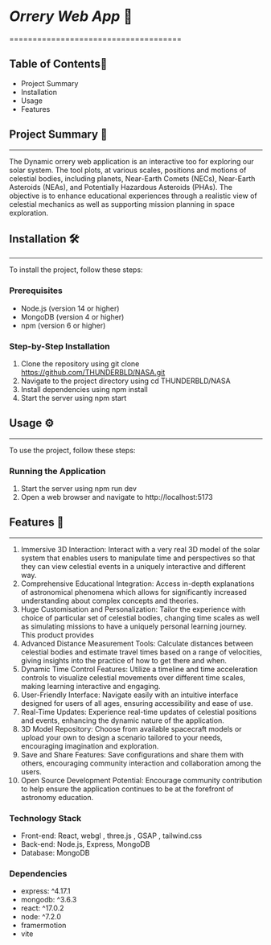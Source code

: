 # *Orrery Web App* 🌌
=====================================

## Table of Contents📑
- Project Summary
- Installation
- Usage
- Features


## Project Summary 📜
---------------

The Dynamic orrery web application is an interactive too for exploring our solar
system. The tool plots, at various scales, positions and motions of celestial bodies, including planets, Near-Earth
Comets (NECs), Near-Earth Asteroids (NEAs), and Potentially Hazardous Asteroids (PHAs). The objective is to enhance
educational experiences through a realistic view of celestial mechanics as well as supporting mission planning in space
exploration.



## Installation 🛠️
------------

To install the project, follow these steps:

### Prerequisites

* Node.js (version 14 or higher)
* MongoDB (version 4 or higher)
* npm (version 6 or higher)

### Step-by-Step Installation

1. Clone the repository using git clone https://github.com/THUNDERBLD/NASA.git
2. Navigate to the project directory using cd THUNDERBLD/NASA
3. Install dependencies using npm install
4. Start the server using npm start

## Usage ⚙️
-----

To use the project, follow these steps:

### Running the Application

1. Start the server using npm run dev
2. Open a web browser and navigate to http://localhost:5173

## Features 🌠
--------

1. Immersive 3D Interaction: Interact with a very real 3D model of the solar system that enables users to manipulate time and
perspectives so that they can view celestial events in a uniquely interactive and different way.
2. Comprehensive Educational Integration: Access in-depth explanations of astronomical phenomena which allows for significantly
increased understanding about complex concepts and theories.
3. Huge Customisation and Personalization: Tailor the experience with choice of particular set of celestial bodies, changing time scales
as well as simulating missions to have a uniquely personal learning journey. This product provides
4. Advanced Distance Measurement Tools: Calculate distances between celestial bodies and estimate travel times based on a range of
velocities, giving insights into the practice of how to get there and when.
5. Dynamic Time Control Features: Utilize a timeline and time acceleration controls to visualize celestial movements over different
time scales, making learning interactive and engaging.
6. User-Friendly Interface: Navigate easily with an intuitive interface designed for users of all ages, ensuring accessibility and ease of
use.
7. Real-Time Updates: Experience real-time updates of celestial positions and events, enhancing the dynamic nature of the
application.
8. 3D Model Repository: Choose from available spacecraft models or upload your own to design a scenario tailored to your needs,
encouraging imagination and exploration.
9. Save and Share Features: Save configurations and share them with others, encouraging community interaction and collaboration
among the users.
10. Open Source Development Potential: Encourage community contribution to help ensure the application continues to be at the
forefront of astronomy education.


### Technology Stack

* Front-end: React, webgl , three.js , GSAP , tailwind.css
* Back-end: Node.js, Express, MongoDB
* Database: MongoDB

### Dependencies

* express: ^4.17.1
* mongodb: ^3.6.3
* react: ^17.0.2
* node: ^7.2.0
* framermotion 
* vite

